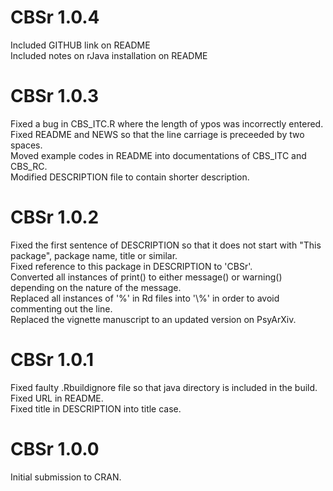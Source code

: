 # CBSr 1.0.4

Included GITHUB link on README  
Included notes on rJava installation on README  

# CBSr 1.0.3

Fixed a bug in CBS_ITC.R where the length of ypos was incorrectly entered.  
Fixed README and NEWS so that the line carriage is preceeded by two spaces.  
Moved example codes in README into documentations of CBS_ITC and CBS_RC.  
Modified DESCRIPTION file to contain shorter description.  

# CBSr 1.0.2

Fixed the first sentence of DESCRIPTION so that it does not start with "This package", package name, title or similar.  
Fixed reference to this package in DESCRIPTION to 'CBSr'.  
Converted all instances of print() to either message() or warning() depending on the nature of the message.  
Replaced all instances of '%' in Rd files into '\\%' in order to avoid commenting out the line.  
Replaced the vignette manuscript to an updated version on PsyArXiv.

# CBSr 1.0.1

Fixed faulty .Rbuildignore file so that java directory is included in the build.  
Fixed URL in README.  
Fixed title in DESCRIPTION into title case.

# CBSr 1.0.0

Initial submission to CRAN.